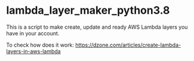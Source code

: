 # lambda_layer_maker_python3.8
This is a script to make create, update and ready AWS Lambda layers you have in your account.

To check how does it work:
https://dzone.com/articles/create-lambda-layers-in-aws-lambda

